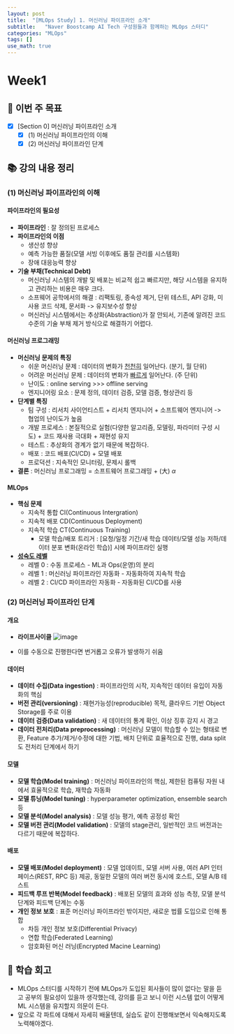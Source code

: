 ```yaml
---
layout: post
title:  "[MLOps Study] 1. 머신러닝 파이프라인 소개"
subtitle:   "Naver Boostcamp AI Tech 구성원들과 함께하는 MLOps 스터디"
categories: "MLOps"
tags: []
use_math: true
---
```


# Week1

## 📝 이번 주 목표

- [x] [Section 0] 머신러닝 파이프라인 소개
  - [x] (1) 머신러닝 파이프라인의 이해
  - [x] (2) 머신러닝 파이프라인 단계

## 📚 강의 내용 정리

### (1) 머신러닝 파이프라인의 이해

#### 파이프라인의 필요성

* **파이프라인** : 잘 정의된 프로세스
* **파이프라인의 이점**
  * 생산성 향상
  * 예측 가능한 품질(모델 서빙 이후에도 품질 관리를 시스템화)
  * 장애 대응능력 향상
* **기술 부채(Technical Debt)**
  * 머신러닝 시스템의 개발 및 배포는 비교적 쉽고 빠르지만, 해당 시스템을 유지하고 관리하는 비용은 매우 크다.
  * 소프웨어 공학에서의 해결 : 리팩토링, 종속성 제거, 단위 테스트, API 강화, 미사용 코드 삭제, 문서화 -> 유지보수성 향상
  * 머신러닝 시스템에서는 추상화(Abstraction)가 잘 안되서, 기존에 알려진 코드 수준의 기술 부채 제거 방식으로 해결하기 어렵다.

#### 머신러닝 프로그래밍

* **머신러닝 문제의 특징**
  * 쉬운 머신러닝 문제 : 데이터의 변화가 <u>천천히</u> 일어난다. (분기, 월 단위)
  * 어려운 머신러닝 문제 : 데이터의 변화가 <u>빠르게</u> 일어난다. (주 단위)
  * 난이도 : online serving >>> offline serving
  * 엔지니어링 요소 : 문제 정의, 데이터 검증, 모델 검증, 형상관리 등
* **단계별 특징**
  * 팀 구성 : 리서치 사이언티스트 + 리서치 엔지니어 + 소프트웨어 엔지니어 -> 협업의 난이도가 높음
  * 개발 프로세스 : 본질적으로 실험(다양한 알고리즘, 모델링, 파라미터 구성 시도) + 코드 재사용 극대화 + 재현성 유지
  * 테스트 : 추상화의 경계가 없기 때문에 복잡하다.
  * 배포 : 코드 배포(CI/CD) + 모델 배포
  * 프로덕션 : 지속적인 모니터링, 문제시 롤백
* **결론** : 머신러닝 프로그래밍 = 소프트웨어 프로그래밍 + (大) $\alpha$

#### MLOps

* **핵심 문제**
  * 지속적 통합 CI(Continuous Intergration)
  * 지속적 배포 CD(Continuous Deployment)
  * 지속적 학습 CT(Continuous Training)
    * 모델 학습/배포 트리거 : [요청/일정 기간/새 학습 데이터/모델 성능 저하/데이터 분포 변화(온라인 학습)] 시에 파이프라인 실행
* [**성숙도 레벨**](https://cloud.google.com/architecture/mlops-continuous-delivery-and-automation-pipelines-in-machine-learning)
  * 레벨 0 : 수동 프로세스 - ML과 Ops(운영)의 분리
  * 레벨 1 : 머신러닝 파이프라인 자동화 - 자동화하여 지속적 학습
  * 레벨 2 : CI/CD 파이프라인 자동화 - 자동화된 CI/CD를 사용

### (2) 머신러닝 파이프라인 단계

#### 개요

* **라이프사이클**
  ![image](https://user-images.githubusercontent.com/35680202/131210529-a9d949e3-5fe3-4daa-8900-ba8afebc9a21.png)

* 이를 수동으로 진행한다면 번거롭고 오류가 발생하기 쉬움

####  데이터

* **데이터 수집(Data ingestion)** : 파이프라인의 시작, 지속적인 데이터 유입이 자동화의 핵심
* **버전 관리(versioning)** : 재현가능성(reproducible) 목적, 클라우드 기반 Object Storage를 주로 이용
* **데이터 검증(Data validation)** : 새 데이터의 통계 확인, 이상 징후 감지 시 경고
* **데이터 전처리(Data preprocessing)** : 머신러닝 모델이 학습할 수 있는 형태로 변환, Feature 추가/제거/수정에 대한 기법, 배치 단위로 효율적으로 진행, data split도 전처리 단계에서 하기

#### 모델

* **모델 학습(Model training)** : 머신러닝 파이프라인의 핵심, 제한된 컴퓨팅 자원 내에서 효율적으로 학습, 재학습 자동화
* **모델 튜닝(Model tuning)** : hyperparameter optimization, ensemble search 등
* **모델 분석(Model analysis)** : 모델 성능 평가, 예측 공정성 확인
* **모델 버전 관리(Model validation)** : 모델의 stage관리, 일반적인 코드 버전과는 다르기 때문에 복잡하다. 

#### 배포

* **모델 배포(Model deployment)** : 모델 업데이트, 모델 서버 사용, 여러 API 인터페이스(REST, RPC 등) 제공, 동일한 모델의 여러 버전 동시에 호스트, 모델 A/B 테스트
* **피드백 루프 반복(Model feedback)** : 배포된 모델의 효과와 성능 측정, 모델 분석 단계와 피드백 단계는 수동
* **개인 정보 보호** : 표준 머신러닝 파이프라인 밖이지만, 새로운 법률 도입으로 인해 통합
  * 차등 개인 정보 보호(Differential Privacy)
  * 연합 학습(Federated Learning)
  * 암호화된 머신 러닝(Encrypted Macine Learning)

## 🚀 학습 회고

* MLOps 스터디를 시작하기 전에 MLOps가 도입된 회사들이 많이 없다는 말을 듣고 공부의 필요성이 있을까 생각했는데, 강의를 듣고 보니 이런 시스템 없이 어떻게 ML 시스템을 유지할지 의문이 든다.
* 앞으로 각 파트에 대해서 자세히 배울텐데, 실습도 같이 진행해보면서 익숙해지도록 노력해야겠다.


